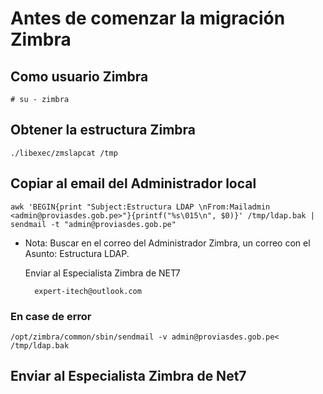 # Antes de comenzar la migración Zimbra

##    Como usuario Zimbra

    # su - zimbra
    
##  Obtener la estructura Zimbra 

    
    ./libexec/zmslapcat /tmp

##  Copiar al email del Administrador  local 

    awk 'BEGIN{print "Subject:Estructura LDAP \nFrom:Mailadmin <admin@proviasdes.gob.pe>"}{printf("%s\015\n", $0)}' /tmp/ldap.bak | sendmail -t "admin@proviasdes.gob.pe"


* Nota:
    Buscar en el correo del Administrador Zimbra, un correo 
    con el Asunto: Estructura LDAP.

    Enviar al Especialista Zimbra de NET7

        expert-itech@outlook.com

    

### En case de error 

    /opt/zimbra/common/sbin/sendmail -v admin@proviasdes.gob.pe< /tmp/ldap.bak


##  Enviar al Especialista Zimbra de Net7








